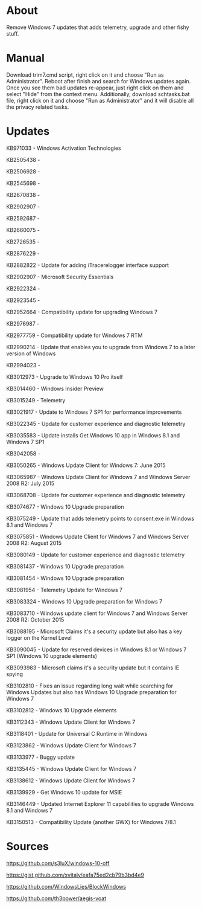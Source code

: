 # About

Remove Windows 7 updates that adds telemetry, upgrade and other fishy stuff.

# Manual

Download trim7.cmd script, right click on it and choose "Run as Administrator". Reboot after finish and search for Windows updates again. Once you see them bad updates re-appear, just right click on them and select "Hide" from the context menu. Additionally, download schtasks.bat file, right click on it and choose "Run as Administrator" and it will disable all the privacy related tasks.

# Updates

KB971033 - Windows Activation Technologies

KB2505438 -

KB2506928 -

KB2545698 -

KB2670838 -

KB2902907 -

KB2592687 -

KB2660075 -

KB2726535 -

KB2876229 -

KB2882822 - Update for adding iTracerelogger interface support

KB2902907 - Microsoft Security Essentials

KB2922324 -

KB2923545 -

KB2952664 - Compatibility update for upgrading Windows 7

KB2976987 -

KB2977759 - Compatibility update for Windows 7 RTM

KB2990214 - Update that enables you to upgrade from Windows 7 to a later version of Windows

KB2994023 -

KB3012973 - Upgrade to Windows 10 Pro itself

KB3014460 - Windows Insider Preview

KB3015249 - Telemetry

KB3021917 - Update to Windows 7 SP1 for performance improvements

KB3022345 - Update for customer experience and diagnostic telemetry

KB3035583 - Update installs Get Windows 10 app in Windows 8.1 and Windows 7 SP1

KB3042058 -

KB3050265 - Windows Update Client for Windows 7: June 2015

KB3065987 - Windows Update Client for Windows 7 and Windows Server 2008 R2: July 2015

KB3068708 - Update for customer experience and diagnostic telemetry

KB3074677 - Windows 10 Upgrade preparation

KB3075249 - Update that adds telemetry points to consent.exe in Windows 8.1 and Windows 7

KB3075851 - Windows Update Client for Windows 7 and Windows Server 2008 R2: August 2015

KB3080149 - Update for customer experience and diagnostic telemetry

KB3081437 - Windows 10 Upgrade preparation

KB3081454 - Windows 10 Upgrade preparation

KB3081954 - Telemetry Update for Windows 7

KB3083324 - Windows 10 Upgrade preparation for Windows 7

KB3083710 - Windows update client for Windows 7 and Windows Server 2008 R2: October 2015

KB3088195 - Microsoft Claims it's a security update but also has a key logger on the Kernel Level

KB3090045 - Update for reserved devices in Windows 8.1 or Windows 7 SP1 (Windows 10 upgrade elements)

KB3093983 - Microsoft claims it's a security update but it contains IE spying

KB3102810 - Fixes an issue regarding long wait while searching for Windows Updates but also has Windows 10 Upgrade preparation for Windows 7

KB3102812 - Windows 10 Upgrade elements

KB3112343 - Windows Update Client for Windows 7

KB3118401 - Update for Universal C Runtime in Windows

KB3123862 - Windows Update Client for Windows 7

KB3133977 - Buggy update

KB3135445 - Windows Update Client for Windows 7

KB3138612 - Windows Update Client for Windows 7

KB3139929 - Get Windows 10 update for MSIE

KB3146449 - Updated Internet Explorer 11 capabilities to upgrade Windows 8.1 and Windows 7

KB3150513 - Compatibility Update (another GWX) for Windows 7/8.1

# Sources

https://github.com/s3luX/windows-10-off

https://gist.github.com/xvitaly/eafa75ed2cb79b3bd4e9

https://github.com/WindowsLies/BlockWindows

https://github.com/th3power/aegis-voat
